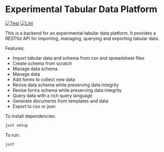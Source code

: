 # Experimental Tabular Data Platform

[![Test](https://github.com/tchak/tableur/workflows/Test/badge.svg)](https://github.com/tchak/tableur/actions/workflows/test.yml)
[![Lint](https://github.com/tchak/tableur/workflows/Lint/badge.svg)](https://github.com/tchak/tableur/actions/workflows/lint.yml)

This is a backend for an experimental tabular data platform. It provides a RESTful API for importing, managing, querying and exporting tabular data.

Features:

- Import tabular data and schema from csv and spreadsheet files
- Create schema from scratch
- Manage data schema
- Manage data
- Add forms to collect new data
- Revise data schema while preserving data integrity
- Revise forms schema while preserving data integrity
- Query data with a rich query language
- Generate documents from templates and data
- Export to csv or json

To install dependencies:

```bash
just setup
```

To run:

```bash
just
```
